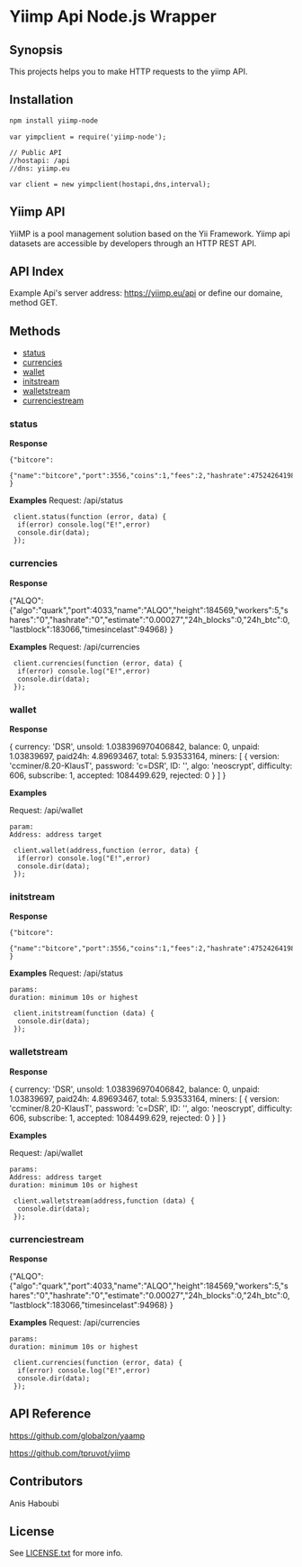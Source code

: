 # Yiimp Api Node.js Wrapper

## Synopsis

This projects helps you to make HTTP requests to the yiimp API.


## Installation

```sh
npm install yiimp-node
```

```javasctipt
var yimpclient = require('yiimp-node');
```

```javasctipt
// Public API
//hostapi: /api
//dns: yiimp.eu

var client = new yimpclient(hostapi,dns,interval);
```

## Yiimp API

YiiMP is a pool management solution based on the Yii Framework. Yiimp api datasets are accessible by developers through an HTTP REST API.


## API Index
Example Api's server address: https://yiimp.eu/api or define our domaine, method GET.

## Methods

* [status](#status)
* [currencies](#currencies)
* [wallet](#wallet)
* [initstream](#initstream)
* [walletstream](#walletstream)
* [currenciestream](#currenciestream)




### status

**Response**

    {"bitcore":
      {"name":"bitcore","port":3556,"coins":1,"fees":2,"hashrate":47524264198,"workers":939,"estimate_current":"0.00000821","estimate_last24h":"0.00000904","actual_last24h":"0.01038","hashrate_last24h":50681728691.198}
    }

**Examples**
Request:
    /api/status
    
```javasctipt
 client.status(function (error, data) {
  if(error) console.log("E!",error)
  console.dir(data);
 });

```


### currencies

**Response**

  {"ALQO":
    {"algo":"quark","port":4033,"name":"ALQO","height":184569,"workers":5,"shares":"0","hashrate":"0","estimate":"0.00027","24h_blocks":0,"24h_btc":0,"lastblock":183066,"timesincelast":94968}
  }

**Examples**
Request:
    /api/currencies
    
```javasctipt
 client.currencies(function (error, data) {
  if(error) console.log("E!",error)
  console.dir(data);
 });

```


### wallet

**Response**

  { currency: 'DSR',
    unsold: 1.038396970406842,
    balance: 0,
    unpaid: 1.03839697,
    paid24h: 4.89693467,
    total: 5.93533164,
    miners:
     [ { version: 'ccminer/8.20-KlausT',
         password: 'c=DSR',
         ID: '',
         algo: 'neoscrypt',
         difficulty: 606,
         subscribe: 1,
         accepted: 1084499.629,
         rejected: 0 } ] 
  }

**Examples**

Request:
    /api/wallet
    
    param: 
    Address: address target     
    
```javasctipt
 client.wallet(address,function (error, data) {
  if(error) console.log("E!",error)
  console.dir(data);
 });

```


### initstream

**Response**

    {"bitcore":
      {"name":"bitcore","port":3556,"coins":1,"fees":2,"hashrate":47524264198,"workers":939,"estimate_current":"0.00000821","estimate_last24h":"0.00000904","actual_last24h":"0.01038","hashrate_last24h":50681728691.198}
    }

**Examples**
Request:
    /api/status

    params:
    duration: minimum 10s or highest     

    
```javasctipt
 client.initstream(function (data) {
  console.dir(data);
 });

```



### walletstream

**Response**

  { currency: 'DSR',
    unsold: 1.038396970406842,
    balance: 0,
    unpaid: 1.03839697,
    paid24h: 4.89693467,
    total: 5.93533164,
    miners:
     [ { version: 'ccminer/8.20-KlausT',
         password: 'c=DSR',
         ID: '',
         algo: 'neoscrypt',
         difficulty: 606,
         subscribe: 1,
         accepted: 1084499.629,
         rejected: 0 } ] 
  }

**Examples**

Request:
    /api/wallet
    
    params: 
    Address: address target
    duration: minimum 10s or highest     
    
```javasctipt
 client.walletstream(address,function (data) {
  console.dir(data);
 });

```


### currenciestream

**Response**

  {"ALQO":
    {"algo":"quark","port":4033,"name":"ALQO","height":184569,"workers":5,"shares":"0","hashrate":"0","estimate":"0.00027","24h_blocks":0,"24h_btc":0,"lastblock":183066,"timesincelast":94968}
  }

**Examples**
Request:
    /api/currencies
    
    params: 
    duration: minimum 10s or highest  


```javasctipt
 client.currencies(function (error, data) {
  if(error) console.log("E!",error)
  console.dir(data);
 });

```



## API Reference

https://github.com/globalzon/yaamp

https://github.com/tpruvot/yiimp



## Contributors

Anis Haboubi

## License

See [LICENSE.txt](LICENSE.txt) for more info.